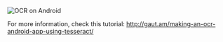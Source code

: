 ![OCR on Android](http://gaut.am/wp-content/uploads/2011/11/capture_3-300x225.jpg)

For more information, check this tutorial: http://gaut.am/making-an-ocr-android-app-using-tesseract/

